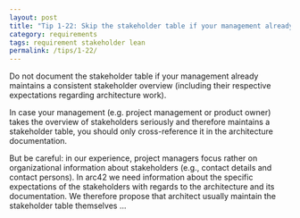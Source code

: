 ```yaml
---
layout: post
title: "Tip 1-22: Skip the stakeholder table if your management already maintains it!"
category: requirements
tags: requirement stakeholder lean
permalink: /tips/1-22/
---
```

Do not document the stakeholder table if your management already maintains a consistent stakeholder overview (including their respective expectations regarding architecture work).


In case your management (e.g. project management or product owner) takes the
overview of stakeholders seriously and therefore maintains a stakeholder table,
you should only cross-reference it in the architecture documentation.

But be careful: in our experience, project managers focus rather on
organizational information about stakeholders (e.g., contact details
and contact persons). In arc42 we need information about the specific
expectations of the stakeholders with regards to the architecture and
its documentation. We therefore propose that architect usually
maintain the stakeholder table themselves ...
